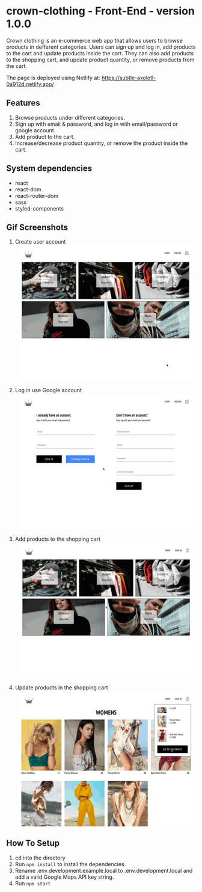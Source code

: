 # crown-clothing - Front-End - version 1.0.0

Crown clothing is an e-commerce web app that allows users to browse products in defferent categories. Users can sign up and log in, add products to the cart and update products inside the cart. They can also add products to the shopping cart, and update product quantity, or remove products from the cart. 

The page is deployed using Netlify at: https://subtle-axolotl-0a912d.netlify.app/

## Features
1. Browse products under different categories.
2. Sign up with email & password, and log in with email/password or google account. 
3. Add product to the cart. 
4. Increase/decrease product quantity, or remove the product inside the cart. 

## System dependencies
- react
- react-dom
- react-router-dom
- sass
- styled-components

## Gif Screenshots
1. Create user account
![Create accoount](https://github.com/isissi/crwn-clothing/blob/main/public/gif/1.gif?raw=true "Create accoount")

2. Log in use Google account
![Log in](https://github.com/isissi/crwn-clothing/blob/main/public/gif/2.gif?raw=true "Log in")

3. Add products to the shopping cart
![Add products](https://github.com/isissi/crwn-clothing/blob/main/public/gif/3.gif?raw=true "Add products")

4. Update products in the shopping cart
![Update products](https://github.com/isissi/crwn-clothing/blob/main/public/gif/4.gif?raw=true "Update products")

## How To Setup
1. cd into the directory 
2. Run `npm install` to install the dependencies.
3. Rename .env.development.example.local to .env.development.local and add a valid Google Maps API key string.
4. Run `npm start`
